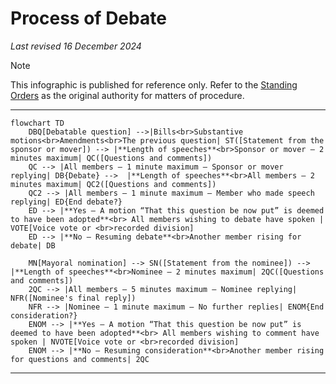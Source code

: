 # Process of Debate

*Last revised 16 December 2024*
> [!note]
> This infographic is published for reference only. Refer to the [Standing Orders](https://github.com/Township-of-Clearmount/Municipal-Council/blob/main/Procedural%20Info/Standing%20Orders.md) as the original authority for matters of procedure.
---

```mermaid
flowchart TD
    DBQ[Debatable question] -->|Bills<br>Substantive motions<br>Amendments<br>The previous question| ST([Statement from the sponsor or mover]) --> |**Length of speeches**<br>Sponsor or mover — 2 minutes maximum| QC([Questions and comments])
    QC --> |All members — 1 minute maximum — Sponsor or mover replying| DB{Debate} -->  |**Length of speeches**<br>All members — 2 minutes maximum| QC2([Questions and comments])
    QC2 --> |All members — 1 minute maximum — Member who made speech replying| ED{End debate?}
    ED --> |**Yes — A motion “That this question be now put” is deemed to have been adopted**<br> All members wishing to debate have spoken | VOTE[Voice vote or <br>recorded division]
    ED --> |**No — Resuming debate**<br>Another member rising for debate| DB
       
    MN[Mayoral nomination] --> SN([Statement from the nominee]) --> |**Length of speeches**<br>Nominee — 2 minutes maximum| 2QC([Questions and comments])
    2QC --> |All members — 5 minutes maximum — Nominee replying| NFR([Nominee's final reply])
    NFR --> |Nominee — 1 minute maximum — No further replies| ENOM{End consideration?}
    ENOM --> |**Yes — A motion “That this question be now put” is deemed to have been adopted**<br> All members wishing to comment have spoken | NVOTE[Voice vote or <br>recorded division]
    ENOM --> |**No — Resuming consideration**<br>Another member rising for questions and comments| 2QC

```

---
